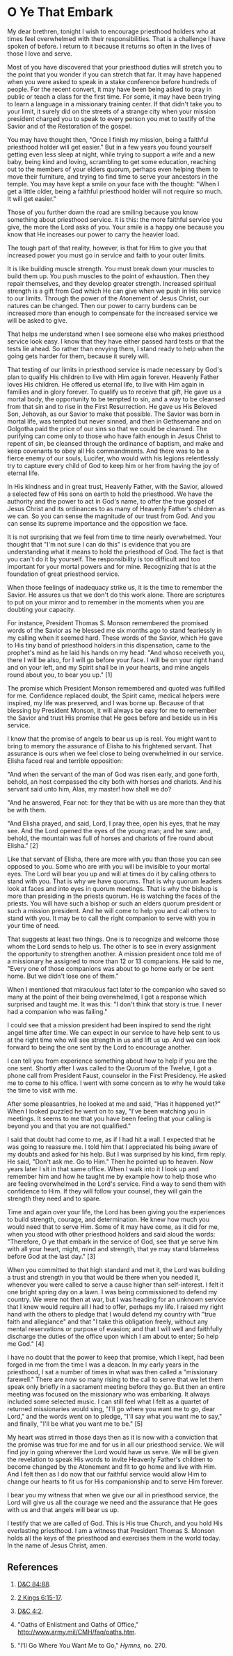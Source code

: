 # O Ye That Embark

My dear brethren, tonight I wish to encourage priesthood holders who at times
feel overwhelmed with their responsibilities. That is a challenge I have
spoken of before. I return to it because it returns so often in the lives of
those I love and serve.

Most of you have discovered that your priesthood duties will stretch you to
the point that you wonder if you can stretch that far. It may have happened
when you were asked to speak in a stake conference before hundreds of people.
For the recent convert, it may have been being asked to pray in public or
teach a class for the first time. For some, it may have been trying to learn a
language in a missionary training center. If that didn't take you to your
limit, it surely did on the streets of a strange city when your mission
president charged you to speak to every person you met to testify of the
Savior and of the Restoration of the gospel.

You may have thought then, "Once I finish my mission, being a faithful
priesthood holder will get easier." But in a few years you found yourself
getting even less sleep at night, while trying to support a wife and a new
baby, being kind and loving, scrambling to get some education, reaching out to
the members of your elders quorum, perhaps even helping them to move their
furniture, and trying to find time to serve your ancestors in the temple. You
may have kept a smile on your face with the thought: "When I get a little
older, being a faithful priesthood holder will not require so much. It will
get easier."

Those of you further down the road are smiling because you know something
about priesthood service. It is this: the more faithful service you give, the
more the Lord asks of you. Your smile is a happy one because you know that He
increases our power to carry the heavier load.

The tough part of that reality, however, is that for Him to give you that
increased power you must go in service and faith to your outer limits.

It is like building muscle strength. You must break down your muscles to build
them up. You push muscles to the point of exhaustion. Then they repair
themselves, and they develop greater strength. Increased spiritual strength is
a gift from God which He can give when we push in His service to our limits.
Through the power of the Atonement of Jesus Christ, our natures can be
changed. Then our power to carry burdens can be increased more than enough to
compensate for the increased service we will be asked to give.

That helps me understand when I see someone else who makes priesthood service
look easy. I know that they have either passed hard tests or that the tests
lie ahead. So rather than envying them, I stand ready to help when the going
gets harder for them, because it surely will.

That testing of our limits in priesthood service is made necessary by God's
plan to qualify His children to live with Him again forever. Heavenly Father
loves His children. He offered us eternal life, to live with Him again in
families and in glory forever. To qualify us to receive that gift, He gave us
a mortal body, the opportunity to be tempted to sin, and a way to be cleansed
from that sin and to rise in the First Resurrection. He gave us His Beloved
Son, Jehovah, as our Savior to make that possible. The Savior was born in
mortal life, was tempted but never sinned, and then in Gethsemane and on
Golgotha paid the price of our sins so that we could be cleansed. The
purifying can come only to those who have faith enough in Jesus Christ to
repent of sin, be cleansed through the ordinance of baptism, and make and keep
covenants to obey all His commandments. And there was to be a fierce enemy of
our souls, Lucifer, who would with his legions relentlessly try to capture
every child of God to keep him or her from having the joy of eternal life.

In His kindness and in great trust, Heavenly Father, with the Savior, allowed
a selected few of His sons on earth to hold the priesthood. We have the
authority and the power to act in God's name, to offer the true gospel of
Jesus Christ and its ordinances to as many of Heavenly Father's children as we
can. So you can sense the magnitude of our trust from God. And you can sense
its supreme importance and the opposition we face.

It is not surprising that we feel from time to time nearly overwhelmed. Your
thought that "I'm not sure I can do this" is evidence that you are
understanding what it means to hold the priesthood of God. The fact is that
you can't do it by yourself. The responsibility is too difficult and too
important for your mortal powers and for mine. Recognizing that is at the
foundation of great priesthood service.

When those feelings of inadequacy strike us, it is the time to remember the
Savior. He assures us that we don't do this work alone. There are scriptures
to put on your mirror and to remember in the moments when you are doubting
your capacity.

For instance, President Thomas S. Monson remembered the promised words of the
Savior as he blessed me six months ago to stand fearlessly in my calling when
it seemed hard. These words of the Savior, which He gave to His tiny band of
priesthood holders in this dispensation, came to the prophet's mind as he laid
his hands on my head: "And whoso receiveth you, there I will be also, for I
will go before your face. I will be on your right hand and on your left, and
my Spirit shall be in your hearts, and mine angels round about you, to bear
you up." [1]

The promise which President Monson remembered and quoted was fulfilled for me.
Confidence replaced doubt, the Spirit came, medical helpers were inspired, my
life was preserved, and I was borne up. Because of that blessing by President
Monson, it will always be easy for me to remember the Savior and trust His
promise that He goes before and beside us in His service.

I know that the promise of angels to bear us up is real. You might want to
bring to memory the assurance of Elisha to his frightened servant. That
assurance is ours when we feel close to being overwhelmed in our service.
Elisha faced real and terrible opposition:

"And when the servant of the man of God was risen early, and gone forth,
behold, an host compassed the city both with horses and chariots. And his
servant said unto him, Alas, my master! how shall we do?

"And he answered, Fear not: for they that be with us are more than they that
be with them.

"And Elisha prayed, and said, Lord, I pray thee, open his eyes, that he may
see. And the Lord opened the eyes of the young man; and he saw: and, behold,
the mountain was full of horses and chariots of fire round about Elisha." [2]

Like that servant of Elisha, there are more with you than those you can see
opposed to you. Some who are with you will be invisible to your mortal eyes.
The Lord will bear you up and will at times do it by calling others to stand
with you. That is why we have quorums. That is why quorum leaders look at
faces and into eyes in quorum meetings. That is why the bishop is more than
presiding in the priests quorum. He is watching the faces of the priests. You
will have such a bishop or such an elders quorum president or such a mission
president. And he will come to help you and call others to stand with you. It
may be to call the right companion to serve with you in your time of need.

That suggests at least two things. One is to recognize and welcome those whom
the Lord sends to help us. The other is to see in every assignment the
opportunity to strengthen another. A mission president once told me of a
missionary he assigned to more than 12 or 13 companions. He said to me, "Every
one of those companions was about to go home early or be sent home. But we
didn't lose one of them."

When I mentioned that miraculous fact later to the companion who saved so many
at the point of their being overwhelmed, I got a response which surprised and
taught me. It was this: "I don't think that story is true. I never had a
companion who was failing."

I could see that a mission president had been inspired to send the right angel
time after time. We can expect in our service to have help sent to us at the
right time who will see strength in us and lift us up. And we can look forward
to being the one sent by the Lord to encourage another.

I can tell you from experience something about how to help if you are the one
sent. Shortly after I was called to the Quorum of the Twelve, I got a phone
call from President Faust, counselor in the First Presidency. He asked me to
come to his office. I went with some concern as to why he would take the time
to visit with me.

After some pleasantries, he looked at me and said, "Has it happened yet?" When
I looked puzzled he went on to say, "I've been watching you in meetings. It
seems to me that you have been feeling that your calling is beyond you and
that you are not qualified."

I said that doubt had come to me, as if I had hit a wall. I expected that he
was going to reassure me. I told him that I appreciated his being aware of my
doubts and asked for his help. But I was surprised by his kind, firm reply. He
said, "Don't ask me. Go to Him." Then he pointed up to heaven. Now years later
I sit in that same office. When I walk into it I look up and remember him and
how he taught me by example how to help those who are feeling overwhelmed in
the Lord's service. Find a way to send them with confidence to Him. If they
will follow your counsel, they will gain the strength they need and to spare.

Time and again over your life, the Lord has been giving you the experiences to
build strength, courage, and determination. He knew how much you would need
that to serve Him. Some of it may have come, as it did for me, when you stood
with other priesthood holders and said aloud the words: "Therefore, O ye that
embark in the service of God, see that ye serve him with all your heart,
might, mind and strength, that ye may stand blameless before God at the last
day." [3]

When you committed to that high standard and met it, the Lord was building a
trust and strength in you that would be there when you needed it, whenever you
were called to serve a cause higher than self-interest. I felt it one bright
spring day on a lawn. I was being commissioned to defend my country. We were
not then at war, but I was heading for an unknown service that I knew would
require all I had to offer, perhaps my life. I raised my right hand with the
others to pledge that I would defend my country with "true faith and
allegiance" and that "I take this obligation freely, without any mental
reservations or purpose of evasion; and that I will well and faithfully
discharge the duties of the office upon which I am about to enter; So help me
God." [4]

I have no doubt that the power to keep that promise, which I kept, had been
forged in me from the time I was a deacon. In my early years in the
priesthood, I sat a number of times in what was then called a "missionary
farewell." There are now so many rising to the call to serve that we let them
speak only briefly in a sacrament meeting before they go. But then an entire
meeting was focused on the missionary who was embarking. It always included
some selected music. I can still feel what I felt as a quartet of returned
missionaries would sing, "I'll go where you want me to go, dear Lord," and the
words went on to pledge, "I'll say what you want me to say," and finally,
"I'll be what you want me to be." [5]

My heart was stirred in those days then as it is now with a conviction that
the promise was true for me and for us in all our priesthood service. We will
find joy in going wherever the Lord would have us serve. We will be given the
revelation to speak His words to invite Heavenly Father's children to become
changed by the Atonement and fit to go home and live with Him. And I felt then
as I do now that our faithful service would allow Him to change our hearts to
fit us for His companionship and to serve Him forever.

I bear you my witness that when we give our all in priesthood service, the
Lord will give us all the courage we need and the assurance that He goes with
us and that angels will bear us up.

I testify that we are called of God. This is His true Church, and you hold His
everlasting priesthood. I am a witness that President Thomas S. Monson holds
all the keys of the priesthood and exercises them in the world today. In the
name of Jesus Christ, amen.

## References

  1.   [D&amp;C 84:88](https://www.lds.org/scriptures/dc-testament/dc/84.88?lang=eng#87).

  2.   [2 Kings 6:15-17](https://www.lds.org/scriptures/ot/2-kgs/6.15-17?lang=eng#14).

  3.   [D&amp;C 4:2](https://www.lds.org/scriptures/dc-testament/dc/4.2?lang=eng#1).

  4.  "Oaths of Enlistment and Oaths of Office," http://www.army.mil/CMH/faq/oaths.htm.

  5.  "I'll Go Where You Want Me to Go," _Hymns,_ no. 270.

